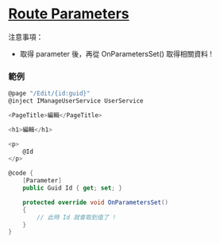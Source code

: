 # [Route Parameters](https://docs.microsoft.com/en-us/aspnet/core/blazor/fundamentals/routing#route-parameters)

注意事項：
- 取得 parameter 後，再從 OnParametersSet() 取得相關資料 !

### 範例

```cs
@page "/Edit/{id:guid}"
@inject IManageUserService UserService

<PageTitle>編輯</PageTitle>

<h1>編輯</h1>

<p>
    @Id
</p>

@code {
    [Parameter]
    public Guid Id { get; set; }

    protected override void OnParametersSet()
    {
        // 此時 Id 就會取到值了 !
    }
}

```